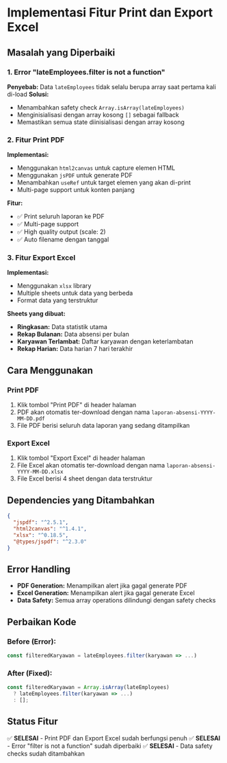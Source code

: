 # Implementasi Fitur Print dan Export Excel

## Masalah yang Diperbaiki

### 1. Error "lateEmployees.filter is not a function"
**Penyebab:** Data `lateEmployees` tidak selalu berupa array saat pertama kali di-load
**Solusi:** 
- Menambahkan safety check `Array.isArray(lateEmployees)` 
- Menginisialisasi dengan array kosong `[]` sebagai fallback
- Memastikan semua state diinisialisasi dengan array kosong

### 2. Fitur Print PDF
**Implementasi:**
- Menggunakan `html2canvas` untuk capture elemen HTML
- Menggunakan `jsPDF` untuk generate PDF
- Menambahkan `useRef` untuk target elemen yang akan di-print
- Multi-page support untuk konten panjang

**Fitur:**
- ✅ Print seluruh laporan ke PDF
- ✅ Multi-page support
- ✅ High quality output (scale: 2)
- ✅ Auto filename dengan tanggal

### 3. Fitur Export Excel
**Implementasi:**
- Menggunakan `xlsx` library
- Multiple sheets untuk data yang berbeda
- Format data yang terstruktur

**Sheets yang dibuat:**
- **Ringkasan:** Data statistik utama
- **Rekap Bulanan:** Data absensi per bulan
- **Karyawan Terlambat:** Daftar karyawan dengan keterlambatan
- **Rekap Harian:** Data harian 7 hari terakhir

## Cara Menggunakan

### Print PDF
1. Klik tombol "Print PDF" di header halaman
2. PDF akan otomatis ter-download dengan nama `laporan-absensi-YYYY-MM-DD.pdf`
3. File PDF berisi seluruh data laporan yang sedang ditampilkan

### Export Excel
1. Klik tombol "Export Excel" di header halaman
2. File Excel akan otomatis ter-download dengan nama `laporan-absensi-YYYY-MM-DD.xlsx`
3. File Excel berisi 4 sheet dengan data terstruktur

## Dependencies yang Ditambahkan

```json
{
  "jspdf": "^2.5.1",
  "html2canvas": "^1.4.1", 
  "xlsx": "^0.18.5",
  "@types/jspdf": "^2.3.0"
}
```

## Error Handling

- **PDF Generation:** Menampilkan alert jika gagal generate PDF
- **Excel Generation:** Menampilkan alert jika gagal generate Excel
- **Data Safety:** Semua array operations dilindungi dengan safety checks

## Perbaikan Kode

### Before (Error):
```typescript
const filteredKaryawan = lateEmployees.filter(karyawan => ...)
```

### After (Fixed):
```typescript
const filteredKaryawan = Array.isArray(lateEmployees) 
  ? lateEmployees.filter(karyawan => ...)
  : [];
```

## Status Fitur

✅ **SELESAI** - Print PDF dan Export Excel sudah berfungsi penuh
✅ **SELESAI** - Error "filter is not a function" sudah diperbaiki
✅ **SELESAI** - Data safety checks sudah ditambahkan
